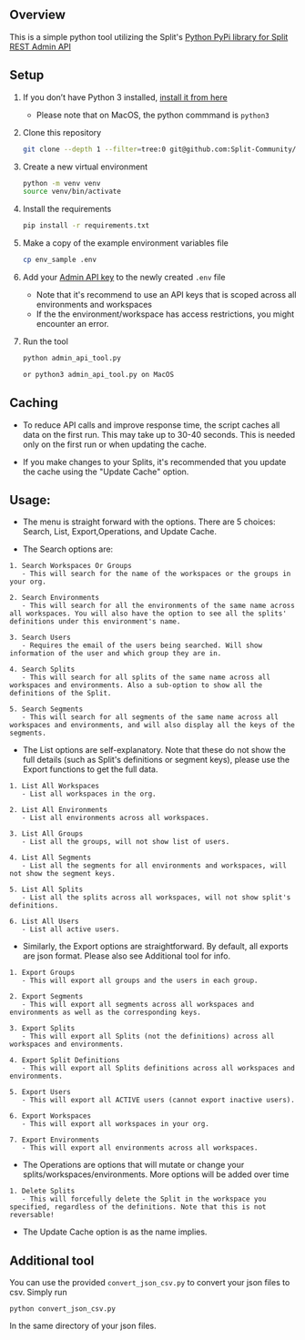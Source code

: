 ## Overview

This is a simple python tool utilizing the Split's [Python PyPi library for Split REST Admin API](https://help.split.io/hc/en-us/articles/4412331052685-Python-PyPi-library-for-Split-REST-Admin-API)

## Setup

1. If you don’t have Python 3 installed, [install it from here](https://www.python.org/downloads/)
   - Please note that on MacOS, the python commmand is `python3`

2. Clone this repository

   ```bash
   git clone --depth 1 --filter=tree:0 git@github.com:Split-Community/split_support_tools.git --branch main --single-branch python_admin_api_tool
   ```

3. Create a new virtual environment

   ```bash
   python -m venv venv
   source venv/bin/activate
   ```

4. Install the requirements

   ```bash
   pip install -r requirements.txt
   ```

6. Make a copy of the example environment variables file

   ```bash
   cp env_sample .env
   ```

7. Add your [Admin API key](https://help.split.io/hc/en-us/articles/360019916211-API-keys#adding-admin-api-keys) to the newly created `.env` file
   - Note that it's recommend to use an API keys that is scoped across all environments and workspaces
   - If the the environment/workspace has access restrictions, you might encounter an error.

8. Run the tool

   ```bash
   python admin_api_tool.py
   
   or python3 admin_api_tool.py on MacOS
   ```

## Caching
- To reduce API calls and improve response time, the script caches all data on the first run. This may take up to 30-40 seconds. This is needed only on the first run or when updating the cache.

- If you make changes to your Splits, it's recommended that you update the cache using the "Update Cache" option.

## Usage:
- The menu is straight forward with the options. There are 5 choices: Search, List, Export,Operations, and Update Cache.

- The Search options are:

```
1. Search Workspaces Or Groups
   - This will search for the name of the workspaces or the groups in your org.

2. Search Environments
   - This will search for all the environments of the same name across all workspaces. You will also have the option to see all the splits' definitions under this environment's name.

3. Search Users
   - Requires the email of the users being searched. Will show information of the user and which group they are in.

4. Search Splits
   - This will search for all splits of the same name across all workspaces and environments. Also a sub-option to show all the definitions of the Split.

5. Search Segments
   - This will search for all segments of the same name across all workspaces and environments, and will also display all the keys of the segments.

```

- The List options are self-explanatory. Note that these do not show the full details (such as Split's definitions or segment keys), please use the Export functions to get the full data.

```
1. List All Workspaces
   - List all workspaces in the org.

2. List All Environments
   - List all environments across all workspaces.

3. List All Groups
   - List all the groups, will not show list of users.

4. List All Segments
   - List all the segments for all environments and workspaces, will not show the segment keys.

5. List All Splits
   - List all the splits across all workspaces, will not show split's definitions.

6. List All Users
   - List all active users.
```

- Similarly, the Export options are straightforward. By default, all exports are json format. Please also see Additional tool for info.

```
1. Export Groups
   - This will export all groups and the users in each group.

2. Export Segments
   - This will export all segments across all workspaces and environments as well as the corresponding keys.

3. Export Splits
   - This will export all Splits (not the definitions) across all workspaces and environments.

4. Export Split Definitions
   - This will export all Splits definitions across all workspaces and environments.

5. Export Users
   - This will export all ACTIVE users (cannot export inactive users).

6. Export Workspaces
   - This will export all workspaces in your org.

7. Export Environments
   - This will export all environments across all workspaces.

```

- The Operations are options that will mutate or change your splits/workspaces/environments. More options will be added over time

```
1. Delete Splits
   - This will forcefully delete the Split in the workspace you specified, regardless of the definitions. Note that this is not reversable!
```

- The Update Cache option is as the name implies.

## Additional tool
You can use the provided `convert_json_csv.py` to convert your json files to csv. Simply run

```
python convert_json_csv.py
```

In the same directory of your json files.

